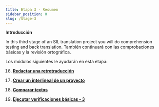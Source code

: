 ```yaml
---
title: Etapa 3 - Resumen
sidebar_position: 0
slug: /Stage-3
---
```




**Introducción**


In this third stage of an SIL translation project you will do comprehension testing and back translation. También continuará con las comprobaciones básicas y la revisión ortográfica.


Los módulos siguientes le ayudarán en esta etapa:


 16.  [**Redactar una retrotraducción**](/16.BT1)


 17.  [**Crear un interlineal de un proyecto**](/17.BT2)


 18.  [**Comparar textos**](/18.CT)


 19.  [**Ejecutar verificaciones básicas - 3**](/19.BC3)

